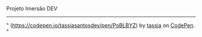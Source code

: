 Projeto  Imersão DEV

---------------------------------

" (https://codepen.io/tassiasantosdev/pen/PoBLBYZ) by [tassia](https://codepen.io/tassiasantosdev) on [CodePen](https://codepen.io). "
